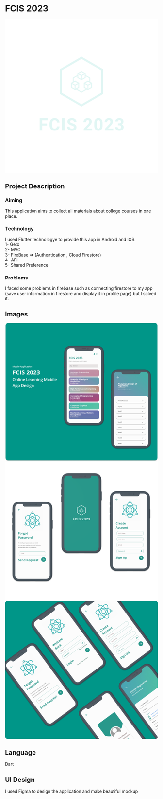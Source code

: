 # FCIS 2023
![](assets/logo_transparent.png)

## Project Description

### Aiming
This application aims to collect all materials about college courses in one place.
### Technology
I used Flutter technologye to provide this app in Android and IOS.<br />
1- Getx <br />
2- MVC <br />
3- FireBase => (Authentication , Cloud Firestore) <br />
4- API <br />
5- Shared Preference <br />

### Problems
I faced some problems in firebase such as connecting firestore to my app (save user information in firestore and display it in profile page) but I solved it.

## Images
![](Mockup/Group%2038.png)
![](Mockup/Frame%207.png)
![](Mockup/Frame%208.png)

## Language 
Dart

## UI Design
I used Figma to design the application and make beautiful mockup

